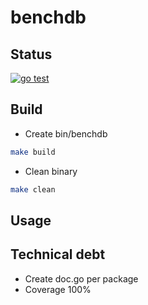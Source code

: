 # benchdb

## Status

[![go test](https://github.com/fbac/benchdb/actions/workflows/gotest.yml/badge.svg)](https://github.com/fbac/benchdb/actions/workflows/gotest.yml)
## Build

- Create bin/benchdb

```bash
make build
```

- Clean binary

```bash
make clean
```

## Usage

## Technical debt

- Create doc.go per package
- Coverage 100%
